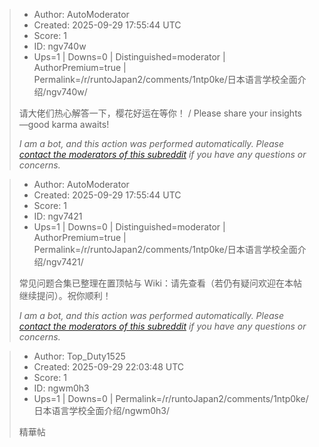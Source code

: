 > - Author: AutoModerator
> - Created: 2025-09-29 17:55:44 UTC
> - Score: 1
> - ID: ngv740w
> - Ups=1 | Downs=0 | Distinguished=moderator | AuthorPremium=true | Permalink=/r/runtoJapan2/comments/1ntp0ke/日本语言学校全面介绍/ngv740w/
>
> 请大佬们热心解答一下，樱花好运在等你！ / Please share your insights—good karma awaits!
> 
> 
> *I am a bot, and this action was performed automatically. Please [contact the moderators of this subreddit](/message/compose/?to=/r/runtoJapan2) if you have any questions or concerns.*

> - Author: AutoModerator
> - Created: 2025-09-29 17:55:44 UTC
> - Score: 1
> - ID: ngv7421
> - Ups=1 | Downs=0 | Distinguished=moderator | AuthorPremium=true | Permalink=/r/runtoJapan2/comments/1ntp0ke/日本语言学校全面介绍/ngv7421/
>
> 常见问题合集已整理在置顶帖与 Wiki：请先查看（若仍有疑问欢迎在本帖继续提问）。祝你顺利！
> 
> 
> *I am a bot, and this action was performed automatically. Please [contact the moderators of this subreddit](/message/compose/?to=/r/runtoJapan2) if you have any questions or concerns.*

> - Author: Top_Duty1525
> - Created: 2025-09-29 22:03:48 UTC
> - Score: 1
> - ID: ngwm0h3
> - Ups=1 | Downs=0 | Permalink=/r/runtoJapan2/comments/1ntp0ke/日本语言学校全面介绍/ngwm0h3/
>
> 精華帖
